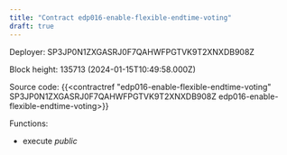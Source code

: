 ```yaml
---
title: "Contract edp016-enable-flexible-endtime-voting"
draft: true
---
```

Deployer: SP3JP0N1ZXGASRJ0F7QAHWFPGTVK9T2XNXDB908Z


 



Block height: 135713 (2024-01-15T10:49:58.000Z)

Source code: {{<contractref "edp016-enable-flexible-endtime-voting" SP3JP0N1ZXGASRJ0F7QAHWFPGTVK9T2XNXDB908Z edp016-enable-flexible-endtime-voting>}}

Functions:

* execute _public_
